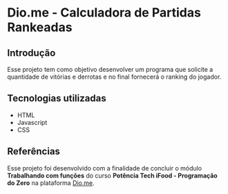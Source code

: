 # Dio.me - Calculadora de Partidas Rankeadas

## Introdução

Esse projeto tem como objetivo desenvolver um programa que solicite a quantidade de vitórias e derrotas e no final fornecerá o ranking do jogador.

## Tecnologias utilizadas

* HTML
* Javascript
* CSS

## Referências

Esse projeto foi desenvolvido com a finalidade de concluir o módulo **Trabalhando com funções** do curso **Potência Tech iFood - Programação do Zero** na plataforma [Dio.me](https://www.dio.me/).
